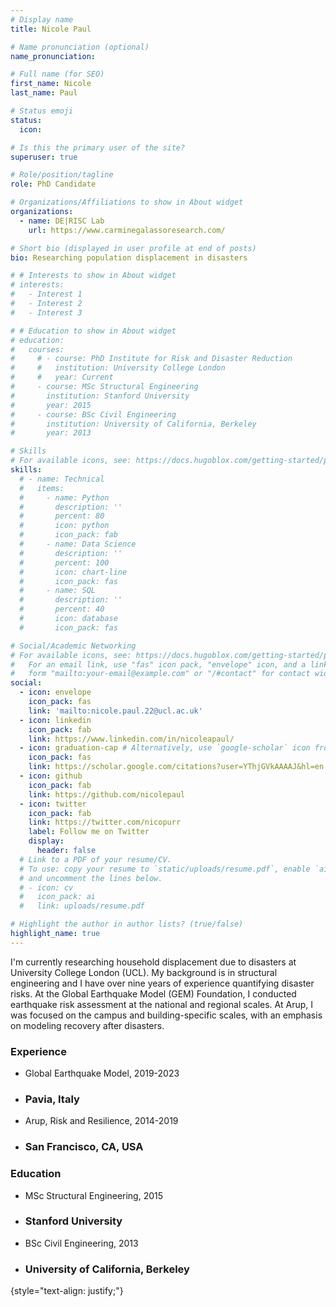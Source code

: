 ```yaml
---
# Display name
title: Nicole Paul

# Name pronunciation (optional)
name_pronunciation: 

# Full name (for SEO)
first_name: Nicole
last_name: Paul

# Status emoji
status:
  icon: 

# Is this the primary user of the site?
superuser: true

# Role/position/tagline
role: PhD Candidate

# Organizations/Affiliations to show in About widget
organizations:
  - name: DE|RISC Lab
    url: https://www.carminegalassoresearch.com/

# Short bio (displayed in user profile at end of posts)
bio: Researching population displacement in disasters

# # Interests to show in About widget
# interests:
#   - Interest 1
#   - Interest 2
#   - Interest 3

# # Education to show in About widget
# education:
#   courses:
#     # - course: PhD Institute for Risk and Disaster Reduction
#     #   institution: University College London
#     #   year: Current
#     - course: MSc Structural Engineering
#       institution: Stanford University
#       year: 2015
#     - course: BSc Civil Engineering
#       institution: University of California, Berkeley
#       year: 2013

# Skills
# For available icons, see: https://docs.hugoblox.com/getting-started/page-builder/#icons
skills:
  # - name: Technical
  #   items:
  #     - name: Python
  #       description: ''
  #       percent: 80
  #       icon: python
  #       icon_pack: fab
  #     - name: Data Science
  #       description: ''
  #       percent: 100
  #       icon: chart-line
  #       icon_pack: fas
  #     - name: SQL
  #       description: ''
  #       percent: 40
  #       icon: database
  #       icon_pack: fas

# Social/Academic Networking
# For available icons, see: https://docs.hugoblox.com/getting-started/page-builder/#icons
#   For an email link, use "fas" icon pack, "envelope" icon, and a link in the
#   form "mailto:your-email@example.com" or "/#contact" for contact widget.
social:
  - icon: envelope
    icon_pack: fas
    link: 'mailto:nicole.paul.22@ucl.ac.uk'
  - icon: linkedin
    icon_pack: fab
    link: https://www.linkedin.com/in/nicoleapaul/
  - icon: graduation-cap # Alternatively, use `google-scholar` icon from `ai` icon pack
    icon_pack: fas
    link: https://scholar.google.com/citations?user=YThjGVkAAAAJ&hl=en
  - icon: github
    icon_pack: fab
    link: https://github.com/nicolepaul
  - icon: twitter
    icon_pack: fab
    link: https://twitter.com/nicopurr
    label: Follow me on Twitter
    display:
      header: false
  # Link to a PDF of your resume/CV.
  # To use: copy your resume to `static/uploads/resume.pdf`, enable `ai` icons in `params.yaml`,
  # and uncomment the lines below.
  # - icon: cv
  #   icon_pack: ai
  #   link: uploads/resume.pdf

# Highlight the author in author lists? (true/false)
highlight_name: true
---
```


I'm currently researching household displacement due to disasters at University College London (UCL). My background is in structural engineering and I have over nine years of experience quantifying disaster risks. At the Global Earthquake Model (GEM) Foundation, I conducted earthquake risk assessment at the national and regional scales. At Arup, I was focused on the campus and building-specific scales, with an emphasis on modeling recovery after disasters.

<div class="container">
  <div class="row justify-content-between">
    <div class="col">
      <h3>Experience</h3>
        <ul class="fa-ul">
        <li><span class="fa-li"><i class="fas fa-briefcase"></i></span>Global Earthquake Model, 2019-2023</li>
        <li><span class="portrait-title"><h3>Pavia, Italy</h3></span></li>
        <li><span class="fa-li"><i class="fas fa-briefcase"></i></span>Arup, Risk and Resilience, 2014-2019</li>
        <li><span class="portrait-title"><h3>San Francisco, CA, USA</h3></li>
        </ul>
    </div>
    <div class="col">
      <h3>Education</h3>
        <ul class="fa-ul">
        <li><span class="fa-li"><i class="fas fa-graduation-cap"></i></span>MSc Structural Engineering, 2015</li>
        <li><span class="portrait-title"><h3>Stanford University</h3></li>
        <li><span class="fa-li"><i class="fas fa-graduation-cap"></i></span>BSc Civil Engineering, 2013</li>
        <li><span class="portrait-title"><h3>University of California, Berkeley</h3></li>
        </ul>
    </div>
  </div>
</div>

{style="text-align: justify;"}
